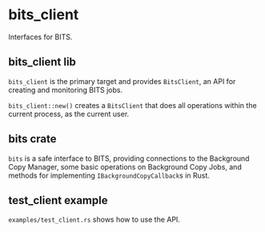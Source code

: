 bits\_client
============

Interfaces for BITS.

bits\_client lib
---------------

`bits_client` is the primary target and provides `BitsClient`, an API for creating and monitoring BITS jobs.

`bits_client::new()` creates a `BitsClient` that does all operations within the current process, as the current user.

bits crate
----------

`bits` is a safe interface to BITS, providing connections to the
Background Copy Manager, some basic operations on Background Copy Jobs, and
methods for implementing `IBackgroundCopyCallback`s in Rust.

test\_client example
-------------------

`examples/test_client.rs` shows how to use the API.
